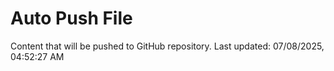 # Auto Push File

Content that will be pushed to GitHub repository.
Last updated: 07/08/2025, 04:52:27 AM